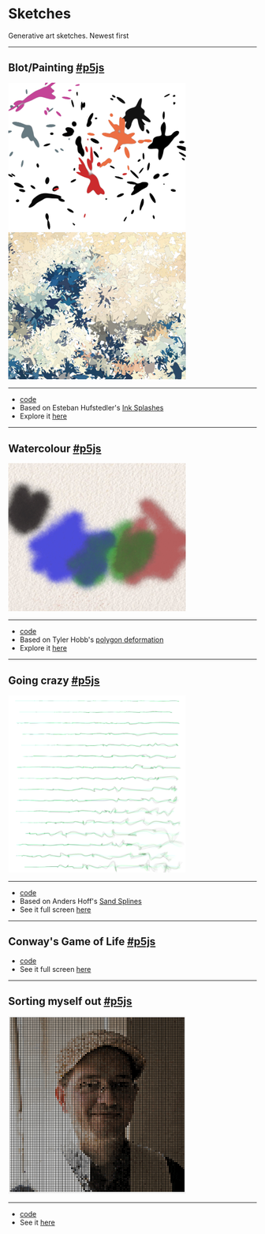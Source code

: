 # Sketches

Generative art sketches. Newest first

---

## Blot/Painting [#p5js](https://p5js.org)

<img src="samples/blot.jpg" width="360"/> <img src="samples/painting.jpg" width="360"/>

---
- [code](blot-painting/)
- Based on Esteban Hufstedler's [Ink Splashes](https://estebanhufstedler.com/2018/10/02/splash/)
- Explore it [here](https://rberenguel.github.io/sketches/blot-painting/index.html)

---

## Watercolour [#p5js](https://p5js.org)

<img src="samples/watercolour.jpg" width="360"/>

---
- [code](watercolour/watercolour.js)
- Based on Tyler Hobb's [polygon deformation](https://tylerxhobbs.com/essays/2017/a-generative-approach-to-simulating-watercolor-paints)
- Explore it [here](https://rberenguel.github.io/sketches/watercolour/index.html)


---

## Going crazy [#p5js](https://p5js.org)

<img src="samples/crazy.jpg" width="360"/>

---
- [code](crazy/crazy.js)
- Based on Anders Hoff's [Sand Splines](https://inconvergent.net/generative/sand-spline/)
- See it full screen [here](https://rberenguel.github.io/sketches/crazy/index.html)

---

## Conway's Game of Life [#p5js](https://p5js.org)
- [code](life/life.js)
- See it full screen [here](https://rberenguel.github.io/sketches/life/simple.html)

---

## Sorting myself out [#p5js](https://p5js.org)

<img src="samples/sorting.gif" width="360"/>

---
- [code](sorting/sorting.js) 
- See it [here](https://mostlymaths.net/2020/05/sorting-myself-out.html/)
